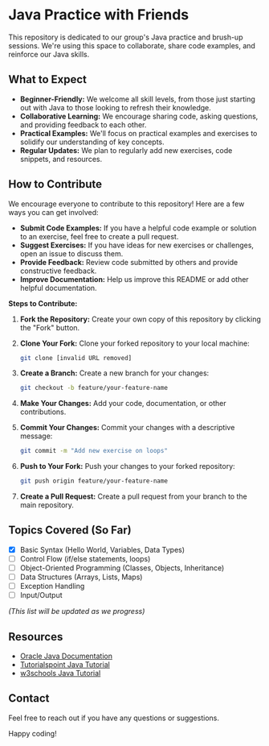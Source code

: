 # Java Practice with Friends

This repository is dedicated to our group's Java practice and brush-up sessions. We're using this space to collaborate, share code examples, and reinforce our Java skills.

## What to Expect

*   **Beginner-Friendly:** We welcome all skill levels, from those just starting out with Java to those looking to refresh their knowledge.
*   **Collaborative Learning:** We encourage sharing code, asking questions, and providing feedback to each other.
*   **Practical Examples:** We'll focus on practical examples and exercises to solidify our understanding of key concepts.
*   **Regular Updates:** We plan to regularly add new exercises, code snippets, and resources.

## How to Contribute

We encourage everyone to contribute to this repository! Here are a few ways you can get involved:

*   **Submit Code Examples:** If you have a helpful code example or solution to an exercise, feel free to create a pull request.
*   **Suggest Exercises:** If you have ideas for new exercises or challenges, open an issue to discuss them.
*   **Provide Feedback:** Review code submitted by others and provide constructive feedback.
*   **Improve Documentation:** Help us improve this README or add other helpful documentation.

**Steps to Contribute:**

1.  **Fork the Repository:** Create your own copy of this repository by clicking the "Fork" button.
2.  **Clone Your Fork:** Clone your forked repository to your local machine:

    ```bash
    git clone [invalid URL removed]
    ```

3.  **Create a Branch:** Create a new branch for your changes:

    ```bash
    git checkout -b feature/your-feature-name
    ```

4.  **Make Your Changes:** Add your code, documentation, or other contributions.
5.  **Commit Your Changes:** Commit your changes with a descriptive message:

    ```bash
    git commit -m "Add new exercise on loops"
    ```

6.  **Push to Your Fork:** Push your changes to your forked repository:

    ```bash
    git push origin feature/your-feature-name
    ```

7.  **Create a Pull Request:** Create a pull request from your branch to the main repository.

## Topics Covered (So Far)

*   [x] Basic Syntax (Hello World, Variables, Data Types)
*   [ ] Control Flow (if/else statements, loops)
*   [ ] Object-Oriented Programming (Classes, Objects, Inheritance)
*   [ ] Data Structures (Arrays, Lists, Maps)
*   [ ] Exception Handling
*   [ ] Input/Output

*(This list will be updated as we progress)*

## Resources

*   [Oracle Java Documentation](https://docs.oracle.com/en/java/)
*   [Tutorialspoint Java Tutorial](https://www.tutorialspoint.com/java/)
*   [w3schools Java Tutorial](https://www.w3schools.com/java/)

## Contact

Feel free to reach out if you have any questions or suggestions.

Happy coding!
